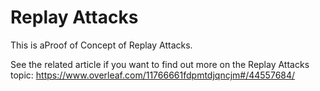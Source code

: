 # Replay Attacks

This is aProof of Concept of Replay Attacks.

See the related article if you want to find out more on the Replay Attacks topic:
https://www.overleaf.com/11766661fdpmtdjqncjm#/44557684/

